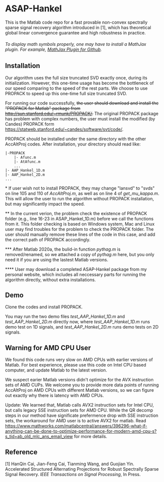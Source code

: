 # ASAP-Hankel
This is the Matlab code repo for a fast provable non-convex spectrally sparse signal recovery algorithm introduced in [1], which has theoretical global linear convergence guarantee and high robustness in practice. 

###### To display math symbols properly, one may have to install a MathJax plugin. For example, [MathJax Plugin for Github](https://chrome.google.com/webstore/detail/mathjax-plugin-for-github/ioemnmodlmafdkllaclgeombjnmnbima?hl=en).


## Installation
Our algorithm uses the full size truncated SVD exactly once, during its initialization. However, this one-time usage has become the bottleneck of our speed comparing to the speed of the rest parts. We choose to use PROPACK to speed up this one-time full size truncated SVD. 

For running our code successfully, ~~the user should download and install the "PROPACK for Matlab" package from http://sun.stanford.edu/~rmunk/PROPACK/.~~ The original PROPACK package has problem with complex numbers, the user must install the modified (by Candes) PROPACK form https://statweb.stanford.edu/~candes/software/svt/code/.  

PROPACK should be installed under the same directory with the other AccAltProj codes. After installation, your directory should read like:
```
|-PROPACK
	|- Afunc.m
 	|- AtAfunc.m
	...
|- AAP_Hankel_1D.m
|- AAP_Hankel_2D.m
...
```
  
\*  If user wish not to install PROPACK, they may change "lansvd" to "svds" on line 105 and 110 of *AccAltProj.m*, as well as on line 4 of *get_mu_kappa.m*. This will allow the user to run the algorithm without PROPACK installation, but may significantly impact the speed.

\*\* In the current verion, the problem check the existence of PROPACK folder (e.g., line 16-23 in ASAP_Hankel_1D.m) before we call the functions from it. This folder checking is based on Windows system, Mac and Linux user may find troubles for the problem to check the PROPACK folder. The user should manually remove these lines of the code in this case, and add the correct path of PROPACK accordingly.  

\*\*\* After Matlab 2020a, the bulid-in function *pythag.m* is removed/renamed, so we attached a copy of *pythag.m* here, but you only need it if you are using the lastest Matlab versions.

\*\*\*\* User may download a completed ASAP-Hankel package from my personal website, which includes all neccessary parts for running the algorithm directly, without extra installations.

## Demo
Clone the codes and install PROPACK.

You may run the two demo files *test_AAP_Hankel_1D.m* and *test_AAP_Hankel_2D.m* directly now, where *test_AAP_Hankel_1D.m* runs demo test on 1D signals, and *test_AAP_Hankel_2D.m* runs demo tests on 2D signals.

## Warning for AMD CPU User
We found this code runs very slow on AMD CPUs with earlier versions of Matlab. For best experience, please use this code on Intel CPU based computer, and update Matlab to the latest version.

We suspect earier Matlab versions didn't optimize for the AVX instruction sets of AMD CUPs. We welcome you to provide more data points of running AccAltProj on AMD CPUs with different Matlab versions, so we can figure out exactly why there is latency with AMD CPUs. 

Update: We learned that, Matlab calls AVX2 instruction sets for Intel CPU, but calls legacy SSE instruction sets for AMD CPU. While the QR decomp steps in our method have significate prefermence drop with SSE instruction sets, the workaround for AMD user is to active AVX2 for matlab. Read https://www.mathworks.com/matlabcentral/answers/396296-what-if-anything-can-be-done-to-optimize-performance-for-modern-amd-cpu-s?s_tid=ab_old_mlc_ans_email_view for more details.


## Reference
[1] HanQin Cai, Jian-Feng Cai, Tianming Wang, and Guojian Yin. Accelerated Structured Alternating Projections for Robust Spectrally Sparse Signal Recovery. *IEEE Transactions on Signal Processing*, In Press.
